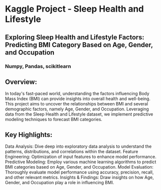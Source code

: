 # Kaggle Project - Sleep Health and Lifestyle
## Exploring Sleep Health and Lifestyle Factors: Predicting BMI Category Based on Age, Gender, and Occupation 
### Numpy, Pandas, scikitlearn

## Overview:
In today's fast-paced world, understanding the factors influencing Body Mass Index (BMI) can provide insights into overall health and well-being. This project aims to uncover the relationships between BMI and several demographic factors, namely Age, Gender, and Occupation. Leveraging data from the Sleep Health and Lifestyle dataset, we implement predictive modeling techniques to forecast BMI categories.

## Key Highlights:
Data Analysis: Dive deep into exploratory data analysis to understand the patterns, distributions, and correlations within the dataset.
Feature Engineering: Optimization of input features to enhance model performance.
Predictive Modeling: Employ various machine learning algorithms to predict BMI categories based on Age, Gender, and Occupation.
Model Evaluation: Thoroughly evaluate model performance using accuracy, precision, recall, and other relevant metrics.
Insights & Findings: Draw insights on how Age, Gender, and Occupation play a role in influencing BMI.
